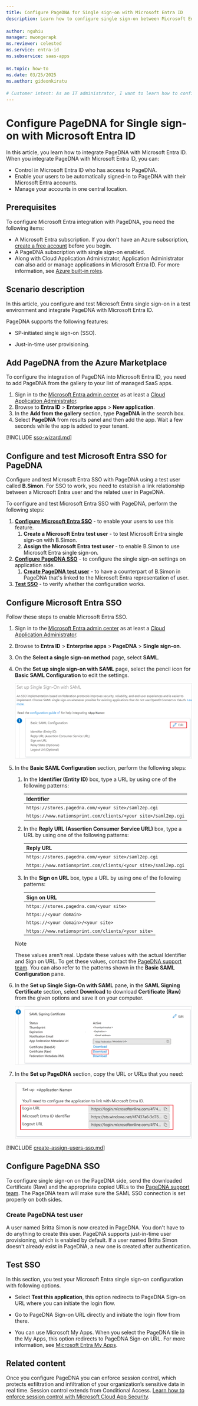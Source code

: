 ```yaml
---
title: Configure PageDNA for Single sign-on with Microsoft Entra ID
description: Learn how to configure single sign-on between Microsoft Entra ID and PageDNA.

author: nguhiu
manager: mwongerapk
ms.reviewer: celested
ms.service: entra-id
ms.subservice: saas-apps

ms.topic: how-to
ms.date: 03/25/2025
ms.author: gideonkiratu

# Customer intent: As an IT administrator, I want to learn how to configure single sign-on between Microsoft Entra ID and PageDNA so that I can control who has access to PageDNA, enable automatic sign-in with Microsoft Entra accounts, and manage my accounts in one central location.
---
```


# Configure PageDNA for Single sign-on with Microsoft Entra ID

In this article,  you learn how to integrate PageDNA with Microsoft Entra ID. When you integrate PageDNA with Microsoft Entra ID, you can:

* Control in Microsoft Entra ID who has access to PageDNA.
* Enable your users to be automatically signed-in to PageDNA with their Microsoft Entra accounts.
* Manage your accounts in one central location.

## Prerequisites

To configure Microsoft Entra integration with PageDNA, you need the following items:

* A Microsoft Entra subscription. If you don't have an Azure subscription, [create a free account](https://azure.microsoft.com/free/) before you begin.
* A PageDNA subscription with single sign-on enabled.
* Along with Cloud Application Administrator, Application Administrator can also add or manage applications in Microsoft Entra ID. For more information, see [Azure built-in roles](~/identity/role-based-access-control/permissions-reference.md).

## Scenario description

In this article,  you configure and test Microsoft Entra single sign-on in a test environment and integrate PageDNA with Microsoft Entra ID.

PageDNA supports the following features:

* SP-initiated single sign-on (SSO).

* Just-in-time user provisioning.

## Add PageDNA from the Azure Marketplace

To configure the integration of PageDNA into Microsoft Entra ID, you need to add PageDNA from the gallery to your list of managed SaaS apps.

1. Sign in to the [Microsoft Entra admin center](https://entra.microsoft.com) as at least a [Cloud Application Administrator](~/identity/role-based-access-control/permissions-reference.md#cloud-application-administrator).
1. Browse to **Entra ID** > **Enterprise apps** > **New application**.
1. In the **Add from the gallery** section, type **PageDNA** in the search box.
1. Select **PageDNA** from results panel and then add the app. Wait a few seconds while the app is added to your tenant.

 [!INCLUDE [sso-wizard.md](~/identity/saas-apps/includes/sso-wizard.md)]

<a name='configure-and-test-azure-ad-sso-for-pagedna'></a>

## Configure and test Microsoft Entra SSO for PageDNA

Configure and test Microsoft Entra SSO with PageDNA using a test user called **B.Simon**. For SSO to work, you need to establish a link relationship between a Microsoft Entra user and the related user in PageDNA.

To configure and test Microsoft Entra SSO with PageDNA, perform the following steps:

1. **[Configure Microsoft Entra SSO](#configure-azure-ad-sso)** - to enable your users to use this feature.
    1. **Create a Microsoft Entra test user** - to test Microsoft Entra single sign-on with B.Simon.
    1. **Assign the Microsoft Entra test user** - to enable B.Simon to use Microsoft Entra single sign-on.
1. **[Configure PageDNA SSO](#configure-pagedna-sso)** - to configure the single sign-on settings on application side.
    1. **[Create PageDNA test user](#create-pagedna-test-user)** - to have a counterpart of B.Simon in PageDNA that's linked to the Microsoft Entra representation of user.
1. **[Test SSO](#test-sso)** - to verify whether the configuration works.

<a name='configure-azure-ad-sso'></a>

## Configure Microsoft Entra SSO

Follow these steps to enable Microsoft Entra SSO.

1. Sign in to the [Microsoft Entra admin center](https://entra.microsoft.com) as at least a [Cloud Application Administrator](~/identity/role-based-access-control/permissions-reference.md#cloud-application-administrator).
1. Browse to **Entra ID** > **Enterprise apps** > **PageDNA** > **Single sign-on**.
1. On the **Select a single sign-on method** page, select **SAML**.
1. On the **Set up single sign-on with SAML** page, select the pencil icon for **Basic SAML Configuration** to edit the settings.

    ![Screenshot shows to edit Basic S A M L Configuration.](common/edit-urls.png "Basic Configuration")

1. In the **Basic SAML Configuration** section, perform the following steps:

    1. In the **Identifier (Entity ID)** box, type a URL by using one of the following patterns:

        | **Identifier** |
        |------|
        |`https://stores.pagedna.com/<your site>/saml2ep.cgi`|
        |`https://www.nationsprint.com/clients/<your site>/saml2ep.cgi`|
    
    1. In the **Reply URL (Assertion Consumer Service URL)** box, type a URL by using one of the following patterns:

        | **Reply URL** |
        |------|
        |`https://stores.pagedna.com/<your site>/saml2ep.cgi`|
        |`https://www.nationsprint.com/clients/<your site>/saml2ep.cgi`|

    1. In the **Sign on URL** box, type a URL by using one of the following patterns:

        | **Sign on URL** |
        |---------|
        |`https://stores.pagedna.com/<your site>`|
        |`https://<your domain>`|
        |`https://<your domain>/<your site>` |
        |`https://www.nationsprint.com/clients/<your site>`|

    > [!NOTE]
    > These values aren't real. Update these values with the actual Identifier and Sign on URL. To get these values, contact the [PageDNA support team](mailto:success@pagedna.com). You can also refer to the patterns shown in the **Basic SAML Configuration** pane.

1. In the **Set up Single Sign-On with SAML** pane, in the **SAML Signing Certificate** section, select **Download** to download **Certificate (Raw)** from the given options and save it on your computer.

    ![Screenshot shows the Certificate (Raw) download option.](common/certificateraw.png "Certificate")

1. In the **Set up PageDNA** section, copy the URL or URLs that you need:

    ![Screenshot shows to copy configuration appropriate U R L.](common/copy-configuration-urls.png "Metadata")

<a name='create-an-azure-ad-test-user'></a>

[!INCLUDE [create-assign-users-sso.md](~/identity/saas-apps/includes/create-assign-users-sso.md)]

## Configure PageDNA SSO

To configure single sign-on on the PageDNA side, send the downloaded Certificate (Raw) and the appropriate copied URLs to the [PageDNA support team](mailto:success@pagedna.com). The PageDNA team will make sure the SAML SSO connection is set properly on both sides.

### Create PageDNA test user

A user named Britta Simon is now created in PageDNA. You don't have to do anything to create this user. PageDNA supports just-in-time user provisioning, which is enabled by default. If a user named Britta Simon doesn't already exist in PageDNA, a new one is created after authentication.

## Test SSO

In this section, you test your Microsoft Entra single sign-on configuration with following options. 

* Select **Test this application**, this option redirects to PageDNA Sign-on URL where you can initiate the login flow. 

* Go to PageDNA Sign-on URL directly and initiate the login flow from there.

* You can use Microsoft My Apps. When you select the PageDNA tile in the My Apps, this option redirects to PageDNA Sign-on URL. For more information, see [Microsoft Entra My Apps](/azure/active-directory/manage-apps/end-user-experiences#azure-ad-my-apps).

## Related content

Once you configure PageDNA you can enforce session control, which protects exfiltration and infiltration of your organization’s sensitive data in real time. Session control extends from Conditional Access. [Learn how to enforce session control with Microsoft Cloud App Security](/cloud-app-security/proxy-deployment-aad).
